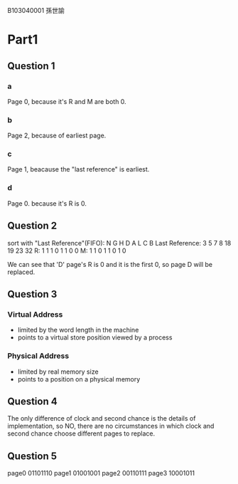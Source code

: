 B103040001 孫世諭

# Part1

## Question 1

### a
Page 0, because it's R and M are both 0.

### b
Page 2, because of earliest page.

### c
Page 1, beacause the "last reference" is earliest.

### d
Page 0. because it's R is 0.

## Question 2
sort with "Last Reference"(FIFO):
		N	G	H	D	A	L	C	B
Last Reference:	3	5	7	8	18	19	23	32
R:		1	1	1	0	1	1	0	0
M:		1	1	0	1	1	0	1	0

We can see that 'D' page's R is 0 and it is the first 0, so page D will be replaced.

## Question 3

### Virtual Address
- limited by the word length in the machine
- points to a virtual store position viewed by a process

### Physical Address
- limited by real memory size
- points to a position on a physical memory

## Question 4
The only difference of clock and second chance is the details of implementation,
so NO, there are no circumstances in which clock and second chance choose different pages to replace.

## Question 5
page0 01101110 
page1 01001001 
page2 00110111 
page3 10001011 
